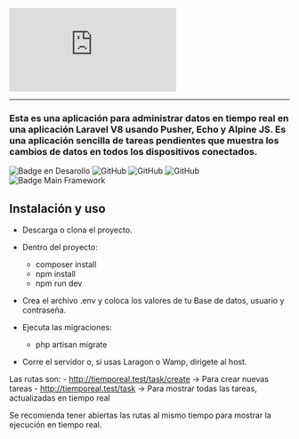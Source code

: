 ![Real time App](https://r2dev-consulting.tech/gallery/image.php?twg_album=&twg_type=small&twg_show=realtime_logo.jpg&twg_rot=-1)
<hr>

<h3> Esta es una aplicación para administrar datos en tiempo real en una aplicación Laravel V8 usando Pusher, Echo y Alpine JS. Es una aplicación sencilla de tareas pendientes que muestra los cambios de datos en todos los dispositivos conectados.</h3>

![Badge en Desarollo](https://img.shields.io/badge/STATUS-COMPLETADO-green)
![GitHub](https://img.shields.io/github/languages/code-size/dev-arod/tiemporeal)
![GitHub](https://img.shields.io/github/last-commit/dev-arod/tiemporeal)
![GitHub](https://img.shields.io/github/downloads/dev-arod/tiemporeal/total?style=plastic)
![Badge Main Framework](https://img.shields.io/badge/Main%20Framework-Laravel%20-orange)

## Instalación y uso

* Descarga o clona el proyecto.
* Dentro del proyecto:
    - composer install
    - npm install
    - npm run dev

* Crea el archivo .env y coloca los valores de tu Base de datos, usuario y contraseña.
* Ejecuta las migraciones:
    - php artisan migrate
* Corre el servidor o, si usas Laragon o Wamp, dirigete al host.

Las rutas son:
    - http://tiemporeal.test/task/create  -> Para crear nuevas tareas
    - http://tiemporeal.test/task  -> Para mostrar todas las tareas, actualizadas en tiempo real
    
Se recomienda tener abiertas las rutas al mismo tiempo para mostrar la ejecución en tiempo real.


